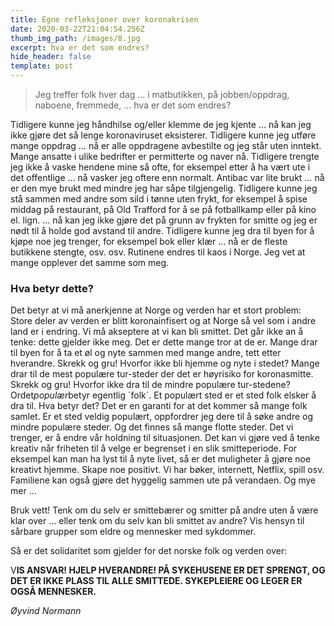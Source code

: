 ```yaml
---
title: Egne refleksjoner over koronakrisen
date: 2020-03-22T21:04:54.256Z
thumb_img_path: /images/8.jpg
excerpt: hva er det som endres?
hide_header: false
template: post
---
```

> Jeg treffer folk hver dag … i matbutikken, på jobben/oppdrag, naboene, fremmede, … hva er det som endres? 

Tidligere kunne jeg håndhilse og/eller klemme de jeg kjente … nå kan jeg ikke gjøre det så lenge koronaviruset eksisterer. Tidligere kunne jeg utføre mange oppdrag … nå er alle oppdragene avbestilte og jeg står uten inntekt. Mange ansatte i ulike bedrifter er permitterte og naver nå. Tidligere trengte jeg ikke å vaske hendene mine så ofte, for eksempel etter å ha vært ute i det offentlige … nå vasker jeg oftere enn normalt. Antibac var lite brukt … nå er den mye brukt med mindre jeg har såpe tilgjengelig. Tidligere kunne jeg stå sammen med andre som sild i tønne uten frykt, for eksempel å spise middag på restaurant, på Old Trafford for å se på fotballkamp eller på kino el. lign. … nå kan jeg ikke gjøre det på grunn av frykten for smitte og jeg er nødt til å holde god avstand til andre. Tidligere kunne jeg dra til byen for å kjøpe noe jeg trenger, for eksempel bok eller klær … nå er de fleste butikkene stengte, osv. osv. Rutinene endres til kaos i Norge. Jeg vet at mange opplever det samme som meg.

### **Hva betyr dette?**

Det betyr at vi må anerkjenne at Norge og verden har et stort problem: Store deler av verden er blitt koronainfisert og at Norge så vel som i andre land er i endring. Vi må akseptere at vi kan bli smittet. Det går ikke an å tenke: dette gjelder ikke meg. Det er dette mange tror at de er. Mange drar til byen for å ta et øl og nyte sammen med mange andre, tett etter hverandre. Skrekk og gru! Hvorfor ikke bli hjemme og nyte i stedet? Mange drar til de mest populære tur-steder der det er høyrisiko for koronasmitte. Skrekk og gru! Hvorfor ikke dra til de mindre populære tur-stedene? Ordet*populær*betyr egentlig ´folk´. Et populært sted er et sted folk elsker å dra til. Hva betyr det? Det er en garanti for at det kommer så mange folk samlet. Er et sted veldig populært, oppfordrer jeg dere til å søke andre og mindre populære steder. Og det finnes så mange flotte steder. Det vi trenger, er å endre vår holdning til situasjonen. Det kan vi gjøre ved å tenke kreativ når friheten til å velge er begrenset i en slik smitteperiode. For eksempel kan man ha lyst til å nyte livet, så er det muligheter å gjøre noe kreativt hjemme. Skape noe positivt. Vi har bøker, internett, Netflix, spill osv. Familiene kan også gjøre det hyggelig sammen ute på verandaen. Og mye mer …

Bruk vett! Tenk om du selv er smittebærer og smitter på andre uten å være klar over … eller tenk om du selv kan bli smittet av andre? Vis hensyn til sårbare grupper som eldre og mennesker med sykdommer.

Så er det solidaritet som gjelder for det norske folk og verden over:

V**IS ANSVAR! HJELP HVERANDRE! PÅ SYKEHUSENE ER DET SPRENGT, OG DET ER IKKE PLASS TIL ALLE SMITTEDE. SYKEPLEIERE OG LEGER ER OGSÅ MENNESKER.**

*Øyvind Normann*